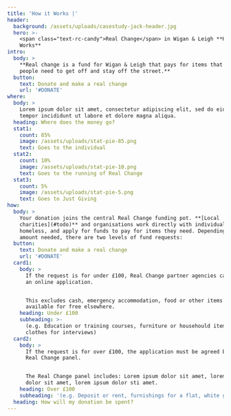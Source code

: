 ```yaml
---
title: 'How it Works |'
header:
  background: /assets/uploads/casestudy-jack-header.jpg
  hero: >-
    <span class="text-rc-candy">Real Change</span> in Wigan & Leigh **How it
    Works**
intro:
  body: >
    **Real change is a fund for Wigan & Leigh that pays for items that local
    people need to get off and stay off the street.**
  button:
    text: Donate and make a real change
    url: '#DONATE'
where:
  body: >
    Lorem ipsum dolor sit amet, consectetur adipiscing elit, sed do eiusmod
    tempor incididunt ut labore et dolore magna aliqua.
  heading: Where does the money go?
  stat1:
    count: 85%
    image: /assets/uploads/stat-pie-85.png
    text: Goes to the individual
  stat2:
    count: 10%
    image: /assets/uploads/stat-pie-10.png
    text: Goes to the running of Real Change
  stat3:
    count: 5%
    image: /assets/uploads/stat-pie-5.png
    text: Goes to Just Giving
how:
  body: >
    Your donation joins the central Real Change funding pot. **[Local
    charities](#todo)** and organisations work directly with individuals who are
    homeless, and apply for funds to pay for items they need. Depending on the
    amount needed, there are two levels of fund requests:
  button:
    text: Donate and make a real change
    url: '#DONATE'
  card1:
    body: >
      If the request is for under £100, Real Change partner agencies can submit
      an online application.


      This excludes cash, emergency accommodation, food or other items which are
      available for free elsewhere.
    heading: Under £100
    subheading: >-
      (e.g. Education or training courses, furniture or househould items,
      clothes for interviews)
  card2:
    body: >
      If the request is for over £100, the application must be agreed by the
      Real Change panel.


      The Real Change panel includes: Lorem ipsum dolor sit amet, lorem ipsum
      dolor sit amet, lorem ipsum dolor sti amet.
    heading: Over £100
    subheading: '(e.g. Deposit or rent, furnishings for a flat, white goods over £100)'
  heading: How will my donation be spent?
---
```

